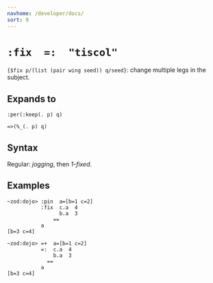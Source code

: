 ```yaml
---
navhome: /developer/docs/
sort: 9
---
```


# `:fix  =:  "tiscol"` 

`{$fix p/(list (pair wing seed)) q/seed}`: change multiple legs in the subject.

## Expands to

```
:per(:keep(. p) q)
```

```
=>(%_(. p) q)
```

## Syntax

Regular: *jogging*, then *1-fixed*.

## Examples

```
~zod:dojo> :pin  a=[b=1 c=2]
           :fix  c.a  4
                 b.a  3
               ==
           a
[b=3 c=4]
```

```
~zod:dojo> =+  a=[b=1 c=2]
           =:  c.a  4
               b.a  3
             ==
           a
[b=3 c=4]
```
